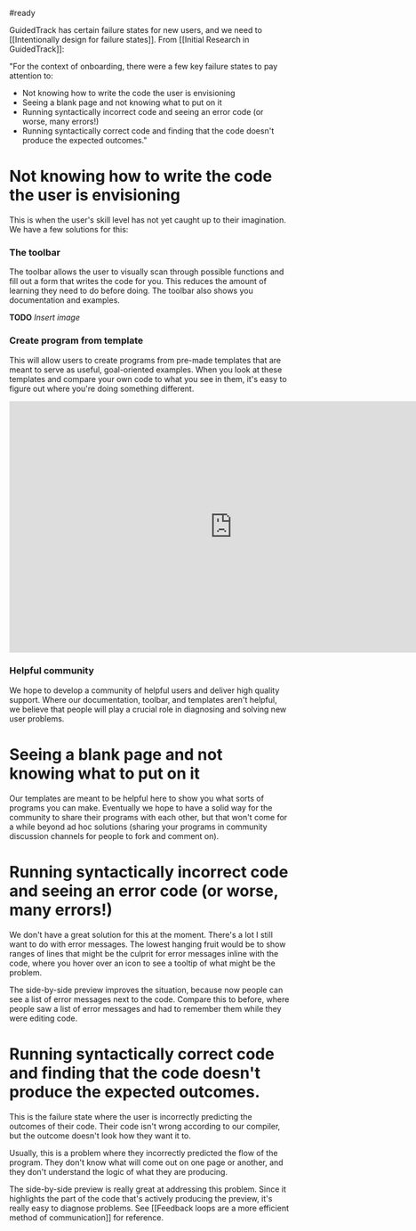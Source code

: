#ready

GuidedTrack has certain failure states for new users, and we need to [[Intentionally design for failure states]]. From [[Initial Research in GuidedTrack]]:

"For the context of onboarding, there were a few key failure states to pay attention to:

* Not knowing how to write the code the user is envisioning
* Seeing a blank page and not knowing what to put on it
* Running syntactically incorrect code and seeing an error code (or worse, many errors!)
* Running syntactically correct code and finding that the code doesn't produce the expected outcomes."

# Not knowing how to write the code the user is envisioning

This is when the user's skill level has not yet caught up to their imagination. We have a few solutions for this:

### The toolbar

The toolbar allows the user to visually scan through possible functions and fill out a form that writes the code for you. This reduces the amount of learning they need to do before doing. The toolbar also shows you documentation and examples.

**TODO** *Insert image*

### Create program from template

This will allow users to create programs from pre-made templates that are meant to serve as useful, goal-oriented examples. When you look at these templates and compare your own code to what you see in them, it's easy to figure out where you're doing something different.

<iframe style="border: 1px solid rgba(0, 0, 0, 0.1);" width="800" height="450" src="https://www.figma.com/embed?embed_host=share&url=https%3A%2F%2Fwww.figma.com%2Fproto%2FPjM45aimEKf0vYoIpNgq1j%2FCreate-Program-from-Template-Mockup%3Fnode-id%3D17%253A2%26scaling%3Dmin-zoom" allowfullscreen></iframe>

### Helpful community

We hope to develop a community of helpful users and deliver high quality support. Where our documentation, toolbar, and templates aren't helpful, we believe that people will play a crucial role in diagnosing and solving new user problems.

# Seeing a blank page and not knowing what to put on it

Our templates are meant to be helpful here to show you what sorts of programs you can make. Eventually we hope to have a solid way for the community to share their programs with each other, but that won't come for a while beyond ad hoc solutions (sharing your programs in community discussion channels for people to fork and comment on).

# Running syntactically incorrect code and seeing an error code (or worse, many errors!)

We don't have a great solution for this at the moment. There's a lot I still want to do with error messages. The lowest hanging fruit would be to show ranges of lines that might be the culprit for error messages inline with the code, where you hover over an icon to see a tooltip of what might be the problem.

The side-by-side preview improves the situation, because now people can see a list of error messages next to the code. Compare this to before, where people saw a list of error messages and had to remember them while they were editing code.

# Running syntactically correct code and finding that the code doesn't produce the expected outcomes.

This is the failure state where the user is incorrectly predicting the outcomes of their code. Their code isn't wrong according to our compiler, but the outcome doesn't look how they want it to.

Usually, this is a problem where they incorrectly predicted the flow of the program. They don't know what will come out on one page or another, and they don't understand the logic of what they are producing.

The side-by-side preview is really great at addressing this problem. Since it highlights the part of the code that's actively producing the preview, it's really easy to diagnose problems. See [[Feedback loops are a more efficient method of communication]] for reference.